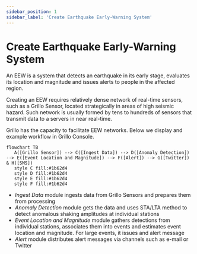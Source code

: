 ```yaml
---
sidebar_position: 1
sidebar_label: 'Create Earthquake Early-Warning System'
---
```


# Create Earthquake Early-Warning System
An EEW is a system that detects an earthquake in its early stage, evaluates its location and magnitude and issues alerts to people in the affected region.

Creating an EEW requires relatively dense network of real-time sensors, such as a Grillo Sensor, located strategically in areas of high seismic hazard. Such network is usually formed by tens to hundreds of sensors that transmit data to a servers in near real-time.

Grillo has the capacity to facilitate EEW networks. Below we display and example workflow in Grillo Console.

```mermaid
flowchart TB
   A([Grillo Sensor]) --> C([Ingest Data]) --> D([Anomaly Detection]) --> E([Event Location and Magnitude]) --> F([Alert]) --> G([Twitter]) & H([SMS])
   style C fill:#1b62d4
   style D fill:#1b62d4
   style E fill:#1b62d4
   style F fill:#1b62d4
```

- <em>Ingest Data</em> module ingests data from Grillo Sensors and prepares them from processing
- <em>Anomaly Detection</em> module gets the data and uses STA/LTA method to detect anomalous shaking amplitudes at individual stations
- <em>Event Location and Magnitude</em> module gathers detections from individual stations, associates them into events and estimates event location and magnitude. For large events, it issues and alert message
- <em>Alert</em> module distributes alert messages via channels such as e-mail or Twitter
